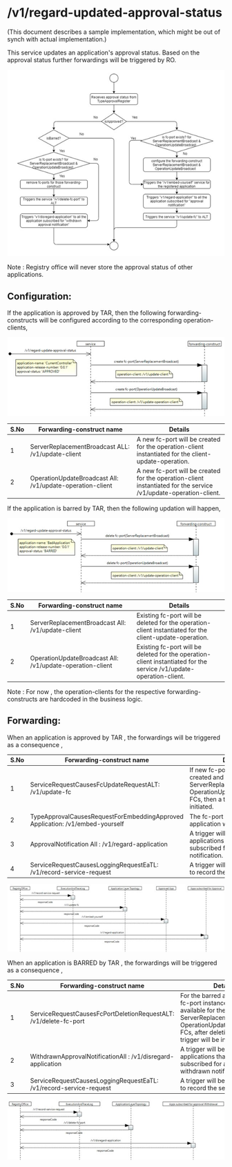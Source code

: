 
# /v1/regard-updated-approval-status

(This document describes a sample implementation, which might be out of synch with actual implementation.)

This service updates an application&#39;s approval status. Based on the approval status further forwardings will be triggered by RO.

![](./images/RelayUpdatedApprovalStatus/Picture1.jpg)

Note : Registry office will never store the approval status of other applications.

## Configuration:

If the application is approved by TAR, then the following forwarding-constructs will be configured according to the corresponding operation-clients,

![](./images/RelayUpdatedApprovalStatus/Picture2.jpg)

| **S.No** | **Forwarding-construct name** | **Details** |
| --- | --- | --- |
| 1 | ServerReplacementBroadcast ALL: /v1/update-client | A new fc-port will be created for the operation-client instantiated for the client-update-operation. |
| 2 | OperationUpdateBroadcast All: /v1/update-operation-client | A new fc-port will be created for the operation-client instantiated for the service /v1/update-operation-client. |

If the application is barred by TAR, then the following updation will happen,

![](./images/RelayUpdatedApprovalStatus/Picture3.jpg)

| **S.No** | **Forwarding-construct name** | **Details** |
| --- | --- | --- |
| 1 | ServerReplacementBroadcast All: /v1/update-client | Existing fc-port will be deleted for the operation-client instantiated for the client-update-operation. |
| 2 | OperationUpdateBroadcast All: /v1/update-operation-client | Existing fc-port will be deleted for the operation-client instantiated for the service /v1/update-operation-client. |

Note : For now , the operation-clients for the respective forwarding-constructs are hardcoded in the business logic.

## Forwarding:

When an application is approved by TAR , the forwardings will be triggered as a consequence ,

| **S.No** | **Forwarding-construct name** | **Details** |
| --- | --- | --- |
| 1 | ServiceRequestCausesFcUpdateRequestALT: /v1/update-fc | If new fc-port instance gets created and added to the ServerReplacementBroadcast, OperationUpdateBroadcast FCs, then a trigger will be initiated. |
| 2 | TypeApprovalCausesRequestForEmbeddingApproved Application: /v1/embed-yourself | The fc-port for the approved application will be executed. |
| 3 | ApprovalNotification All : /v1/regard-application | A trigger will be sent to all the applications that are subscribed for approval notification. |
| 4 | ServiceRequestCausesLoggingRequestEaTL: /v1/record-service-request | A trigger will be sent to EaTL to record the service request. |

![](./images/RelayUpdatedApprovalStatus/Picture4.jpg)

When an application is BARRED by TAR , the forwardings will be triggered as a consequence ,

| **S.No** | **Forwarding-construct name** | **Details** |
| --- | --- | --- |
| 1 | ServiceRequestCausesFcPortDeletionRequestALT: /v1/delete-fc-port | For the barred application , if fc-port instances are available for the ServerReplacementBroadcast, OperationUpdateBroadcast FCs, after deleting the FCs , a trigger will be initiated. |
| 2 | WithdrawnApprovalNotificationAll : /v1/disregard-application | A trigger will be sent to all the applications that are subscribed for approval withdrawn notification. |
| 3 | ServiceRequestCausesLoggingRequestEaTL: /v1/record-service-request | A trigger will be sent to EaTL to record the service request. |

![](./images/RelayUpdatedApprovalStatus/Picture5.jpg)